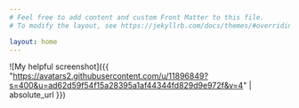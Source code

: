 ```yaml
---
# Feel free to add content and custom Front Matter to this file.
# To modify the layout, see https://jekyllrb.com/docs/themes/#overriding-theme-defaults

layout: home
---
```

![My helpful screenshot]({{ "https://avatars2.githubusercontent.com/u/11896849?s=400&u=ad62d59f54f15a28395a1af44344fd829d9e972f&v=4" | absolute_url }})
